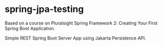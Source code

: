 # spring-jpa-testing

Based on a course on Pluralsight Spring Framework 2: Creating Your First Spring Boot Application.

Simple REST Spring Boot Server App using Jakarta Persistence API.
